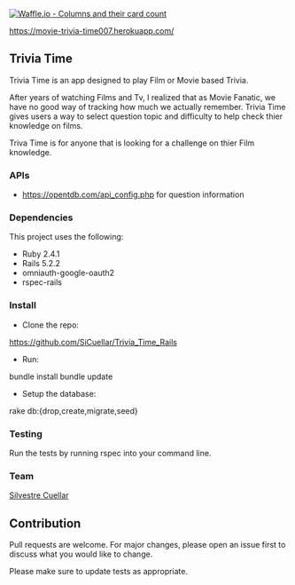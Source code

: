 [![Waffle.io - Columns and their card count](https://badge.waffle.io/SiCuellar/Trivia_Time_Rails.svg?columns=all)](https://waffle.io/SiCuellar/Trivia_Time_Rails)

https://movie-trivia-time007.herokuapp.com/
## Trivia Time

Trivia Time is an app designed to play Film or Movie based Trivia.  

After years of watching Films and Tv, I realized that as Movie Fanatic, we have no good way of tracking how much we actually remember.  Trivia Time gives users a way to select question topic and difficulty  to help check thier knowledge on films.
  
Triva Time is for anyone that is looking for a challenge on thier Film knowledge.  

### APIs 

- https://opentdb.com/api_config.php for question information

### Dependencies 

This project uses the following:

 - Ruby 2.4.1
 - Rails 5.2.2
 - omniauth-google-oauth2
 - rspec-rails

### Install 

 - Clone the repo:
 
 https://github.com/SiCuellar/Trivia_Time_Rails
 
 - Run:
 
 bundle install
 bundle update
 
 - Setup the database:
 
 rake db:{drop,create,migrate,seed}
 
 ### Testing
 
 Run the tests by running rspec into your command line.
 
 ### Team
 
 [Silvestre Cuellar](https://github.com/SiCuellar)

## Contribution

Pull requests are welcome. For major changes, please open an issue first to discuss what you would like to change.

Please make sure to update tests as appropriate.
